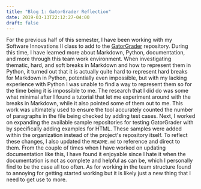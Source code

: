```yaml
---
title: "Blog 1: GatorGrader Reflection"
date: 2019-03-13T22:12:27-04:00
draft: false
---
```

For the previous half of this semester, I have been working with my Software Innovations II class to add to the [GatorGrader](https://github.com/GatorEducator/gatorgrader) repository. During this time, I have learned more about Markdown, Python, documentation, and more through this team work environment. When investigating thematic, hard, and soft breaks in Markdown and how to represent them in Python, it turned out that it is actually quite hard to represent hard breaks for Markdown in Python, potentially even impossible, but with my lacking experience with Python I was unable to find a way to represent them so for the time being it is impossible to me. The research that I did do was some what minimal after I found a tutorial that let me experiment around with the breaks in Markdown, while it also pointed some of them out to me. This work was ultimately used to ensure the tool accurately counted the number of paragraphs in the file being checked by adding test cases. Next, I worked on expanding the available sample repositories for testing GatorGrader with by specifically adding examples for HTML. These samples were added within the organization instead of the project's repository itself. To reflect these changes, I also updated the `README.md` to reference and direct to them. From the couple of times when I have worked on updating documentation like this, I have found it enjoyable since I hate it when the documentation is not as complete and helpful as can be, which I personally find to be the case all too often. As for working in the team structure found to annoying for getting started working but it is likely just a new thing that I need to get use to more.
